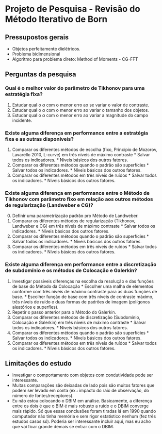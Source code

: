 # Projeto de Pesquisa - Revisão do Método Iterativo de Born

## Pressupostos gerais

* Objetos perfeitamente dielétricos.
* Problema bidimensional
* Algoritmo para problema direto: Method of Moments - CG-FFT

## Perguntas da pesquisa

### Qual é o melhor valor do parâmetro de Tikhonov para uma estratégia fixa?

1. Estudar qual o $\alpha$ com o menor erro ao se variar o valor de contraste.
2. Estudar qual o $\alpha$ com o menor erro ao variar o tamanho dos objetos.
3. Estudar qual o $\alpha$ com o menor erro ao variar a magnitude do campo incidente.

### Existe alguma diferença em performance entre a estratégia fixa e as outras disponíveis?
  1. Comparar os diferentes métodos de escolha (fixo, Princípio de Mozorov, Lavarello 2010, L-curve) em três níveis de máximo contraste
    * Salvar todos os indicadores.
    * Níveis básicos dos outros fatores.
  2. Comparar os diferentes métodos quando o padrão são superfícies
    * Salvar todos os indicadores.
    * Níveis básicos dos outros fatores.
  3. Comparar os diferentes métodos em três níveis de ruídos
    * Salvar todos os indicadores.
    * Níveis básicos dos outros fatores.

### Existe alguma diferença em performance entre o Método de Tikhonov com parâmetro fixo em relação aos outros métodos de regularização (Landweber e CG)?
  0. Definir uma parametrização padrão pro Método de Landweber.
  1. Comparar os diferentes métodos de regularização (Tikhonov, Landweber e CG) em três níveis de máximo contraste
    * Salvar todos os indicadores.
    * Níveis básicos dos outros fatores.
  2. Comparar os diferentes métodos quando o padrão são superfícies
    * Salvar todos os indicadores.
    * Níveis básicos dos outros fatores.
  3. Comparar os diferentes métodos em três níveis de ruídos
    * Salvar todos os indicadores.
    * Níveis básicos dos outros fatores.

### Existe alguma diferença em performance entre a discretização de subdomínio e os métodos de Colocação e Galerkin?
  1. Investigar possíveis diferenças na escolha da resolução e das funções de base do Método da Colocação
    * Escolher uma malha de elementos conforme com três níveis de máximo contraste para as duas funções de base.
    * Escolher função de base com três níveis de contraste máximo, três níveis de ruído e duas formas de padrões de imagem (polígonos aleatórios e superfíes).
  2. Repetir o passo anterior para o Método do Galerkin.
  3. Comparar os diferentes métodos de discretização (Subdomínio, Colocação e Galerkin) em três níveis de máximo contraste
    * Salvar todos os indicadores.
    * Níveis básicos dos outros fatores.
  4. Comparar os diferentes métodos quando o padrão são superfícies
    * Salvar todos os indicadores.
    * Níveis básicos dos outros fatores.
  5. Comparar os diferentes métodos em três níveis de ruídos
    * Salvar todos os indicadores.
    * Níveis básicos dos outros fatores.

## Limitações do estudo

* Investigar o comportamento com objetos com condutividade pode ser interessante.
* Muitas comparações são deixadas de lado pois são muitos fatores que podem ser levado em conta (ex.: impacto do raio de observação, do número de fontes/receptores).
* Eu não estou colocando o DBIM em análise. Basicamente, a diferença entre os dois é que o BIM é mais robusto a ruído e o DBIM converge mais rápido. Só que essas conclusões foram tiradas lá em 1990 quando computador não tinha memória e sem rigor estatístico nenhum (fez três estudos casos só). Poderia ser interessante incluir aqui, mas eu acho que vai ficar grande demais se entrar com o DBIM.
